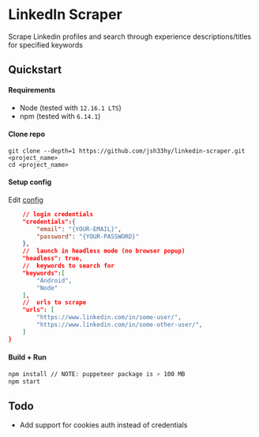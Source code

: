 # LinkedIn Scraper

Scrape Linkedin profiles and search through experience descriptions/titles for specified keywords

## Quickstart

#### Requirements

- Node (tested with `12.16.1 LTS`)
- npm (tested with `6.14.1`)

#### Clone repo
```
git clone --depth=1 https://github.com/jsh33hy/linkedin-scraper.git <project_name>
cd <project_name>
```

#### Setup config

Edit [config](./config/config.json)
```json
    // login credentials
    "credentials":{
        "email": "{YOUR-EMAIL}",
        "password": "{YOUR-PASSWORD}"
    },
    //  launch in headless mode (no browser popup)
    "headless": true,
    //  keywords to search for
    "keywords":[
        "Android",
        "Node"
    ],
    //  urls to scrape
    "urls": [       
        "https://www.linkedin.com/in/some-user/",
        "https://www.linkedin.com/in/some-other-user/",
    ]
}
```

#### Build + Run
```sh
npm install // NOTE: puppeteer package is > 100 MB
npm start
```

## Todo
- Add support for cookies auth instead of credentials
